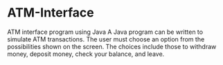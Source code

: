 # ATM-Interface
ATM interface program using Java
A Java program can be written to simulate ATM transactions. The user must choose an option from the possibilities shown on the screen. The choices include those to withdraw money, deposit money, check your balance, and leave.
